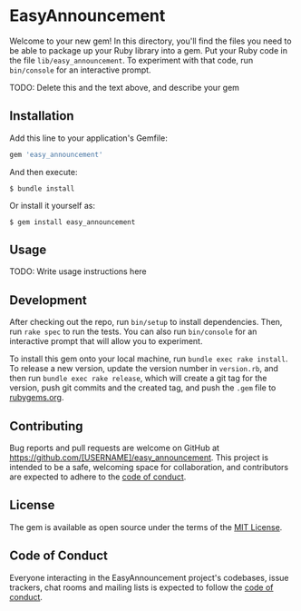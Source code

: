 # EasyAnnouncement

Welcome to your new gem! In this directory, you'll find the files you need to be able to package up your Ruby library into a gem. Put your Ruby code in the file `lib/easy_announcement`. To experiment with that code, run `bin/console` for an interactive prompt.

TODO: Delete this and the text above, and describe your gem

## Installation

Add this line to your application's Gemfile:

```ruby
gem 'easy_announcement'
```

And then execute:

    $ bundle install

Or install it yourself as:

    $ gem install easy_announcement

## Usage

TODO: Write usage instructions here

## Development

After checking out the repo, run `bin/setup` to install dependencies. Then, run `rake spec` to run the tests. You can also run `bin/console` for an interactive prompt that will allow you to experiment.

To install this gem onto your local machine, run `bundle exec rake install`. To release a new version, update the version number in `version.rb`, and then run `bundle exec rake release`, which will create a git tag for the version, push git commits and the created tag, and push the `.gem` file to [rubygems.org](https://rubygems.org).

## Contributing

Bug reports and pull requests are welcome on GitHub at https://github.com/[USERNAME]/easy_announcement. This project is intended to be a safe, welcoming space for collaboration, and contributors are expected to adhere to the [code of conduct](https://github.com/[USERNAME]/easy_announcement/blob/master/CODE_OF_CONDUCT.md).

## License

The gem is available as open source under the terms of the [MIT License](https://opensource.org/licenses/MIT).

## Code of Conduct

Everyone interacting in the EasyAnnouncement project's codebases, issue trackers, chat rooms and mailing lists is expected to follow the [code of conduct](https://github.com/[USERNAME]/easy_announcement/blob/master/CODE_OF_CONDUCT.md).
